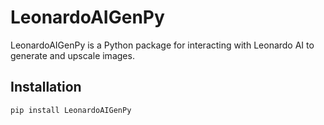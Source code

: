 # LeonardoAIGenPy

LeonardoAIGenPy is a Python package for interacting with Leonardo AI to generate and upscale images.

## Installation

```bash
pip install LeonardoAIGenPy

```
